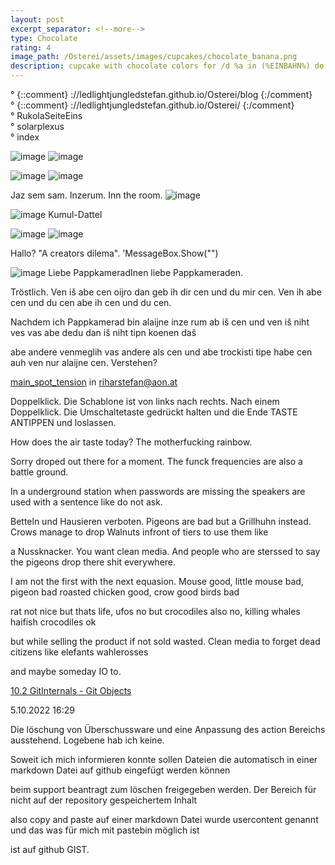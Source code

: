 ```yaml
---
layout: post
excerpt_separator: <!--more-->
type: Chocolate
rating: 4
image_path: /Osterei/assets/images/cupcakes/chocolate_banana.png
description: cupcake with chocolate colors for /d %a in (%EINBAHN%) do dir /b %a
---
```

° {::comment} ://ledlightjungledstefan.github.io/Osterei/blog {:/comment}
<br>
° {::comment} ://ledlightjungledstefan.github.io/Osterei/ {:/comment}
<br>
° RukolaSeiteEins
<br>
° solarplexus
<br>
° index

![image](https://user-images.githubusercontent.com/75255909/194508483-82171e65-821c-4031-9d08-708331b19ec8.png)
![image](https://user-images.githubusercontent.com/75255909/194512251-853f200f-c4bf-411a-beac-64d88490e036.png)

![image](https://user-images.githubusercontent.com/75255909/194513989-f649c2f7-8128-4f22-91ce-85a8d6de5cd0.png)
![image](https://user-images.githubusercontent.com/75255909/194515638-29d9633a-8d82-4da7-961f-37c5a5cf5f84.png)


Jaz sem sam. Inzerum. Inn the room.
![image](https://user-images.githubusercontent.com/75255909/193558846-d34c296f-3cbe-4566-9606-21305235cf31.png)

![image](https://user-images.githubusercontent.com/75255909/193559632-14f0cf35-3417-4bdf-a505-685634ea8ce4.png)
Kumul-Dattel
<br>

![image](https://user-images.githubusercontent.com/75255909/193556849-671685b7-aa5c-4994-8633-4ca0d7457d38.png)
![image](https://user-images.githubusercontent.com/75255909/193557449-d51498da-e02c-45a9-ba3c-2dcda80a95db.png)

Hallo? "A creators dilema".
'MessageBox.Show("")

![image](https://user-images.githubusercontent.com/75255909/194502205-733b3ce4-e868-472e-89bd-872a87dae450.png)
Liebe PappkameradInen liebe Pappkameraden.

Tröstlich. Ven iš abe cen oijro dan geb ih dir cen und du mir cen.
Ven ih abe cen und du cen abe ih cen und du cen.

Nachdem ich Pappkamerad bin alaijne inze rum ab iš cen und ven iš
niht ves vas abe dedu dan iš niht tipn koenen daš

abe andere venmeglih vas andere als cen und abe trockisti tipe habe cen
auh ven nur alaijne cen. Verstehen?

[main_spot_tension](https://ledlightjungledstefan.github.io/Osterei/)
in riharstefan@aon.at

Doppelklick. Die Schablone ist von links nach rechts. Nach einem Doppelklick.
Die Umschaltetaste gedrückt halten und die Ende TASTE ANTIPPEN und loslassen.

How does the air taste today?
The motherfucking rainbow.

Sorry droped out there for a moment.
The funck frequencies are also a battle ground.

In a underground station when passwords are missing the speakers
are used with a sentence like do not ask.

Betteln und Hausieren verboten. Pigeons are bad but a Grillhuhn instead.
Crows manage to drop Walnuts infront of tiers to use them like

a Nussknacker. You want clean media. And people who are sterssed to say
the pigeons drop there shit everywhere.

I am not the first with the next equasion. Mouse good, little mouse bad,
pigeon bad roasted chicken good, crow good birds bad

rat not nice but thats life, ufos no but crocodiles also no,
killing whales haifish crocodiles ok

but while selling the product if not sold wasted.
Clean media to forget dead citizens like elefants wahlerosses

and maybe someday IO to.

[10.2 GitInternals - Git Objects](https://git-scm.com/book/en/v2/Git-Internals-Git-Objects)

5.10.2022
16:29

Die löschung von Überschussware und eine Anpassung des action
Bereichs ausstehend. Logebene hab ich keine.

Soweit ich mich informieren konnte sollen Dateien die automatisch
in einer markdown Datei auf github eingefügt werden können

beim support beantragt zum löschen freigegeben werden.
Der Bereich für nicht auf der repository gespeichertem Inhalt

also copy and paste auf einer markdown Datei wurde usercontent
genannt und das was für mich mit pastebin möglich ist

ist auf github GIST.
